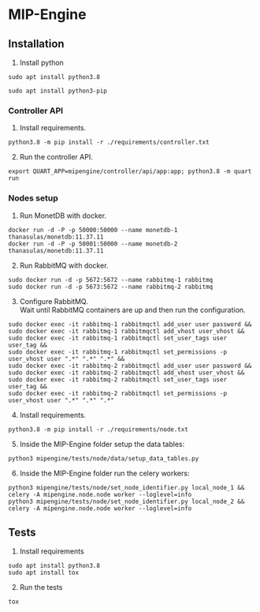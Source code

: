# MIP-Engine

## Installation
1. Install python <br/>
```
sudo apt install python3.8

sudo apt install python3-pip
```

### Controller API
1. Install requirements. <br/>
```
python3.8 -m pip install -r ./requirements/controller.txt 
```

2. Run the controller API. <br/>
```
export QUART_APP=mipengine/controller/api/app:app; python3.8 -m quart run
```

### Nodes setup
1. Run MonetDB with docker. <br/>
```
docker run -d -P -p 50000:50000 --name monetdb-1 thanasulas/monetdb:11.37.11
docker run -d -P -p 50001:50000 --name monetdb-2 thanasulas/monetdb:11.37.11
```
2. Run RabbitMQ with docker. <br/>
```
sudo docker run -d -p 5672:5672 --name rabbitmq-1 rabbitmq
sudo docker run -d -p 5673:5672 --name rabbitmq-2 rabbitmq
```

3. Configure RabbitMQ. <br/>
Wait until RabbitMQ containers are up and then run the configuration.
```
sudo docker exec -it rabbitmq-1 rabbitmqctl add_user user password &&
sudo docker exec -it rabbitmq-1 rabbitmqctl add_vhost user_vhost &&
sudo docker exec -it rabbitmq-1 rabbitmqctl set_user_tags user user_tag &&
sudo docker exec -it rabbitmq-1 rabbitmqctl set_permissions -p user_vhost user ".*" ".*" ".*" &&
sudo docker exec -it rabbitmq-2 rabbitmqctl add_user user password &&
sudo docker exec -it rabbitmq-2 rabbitmqctl add_vhost user_vhost &&
sudo docker exec -it rabbitmq-2 rabbitmqctl set_user_tags user user_tag &&
sudo docker exec -it rabbitmq-2 rabbitmqctl set_permissions -p user_vhost user ".*" ".*" ".*"
```

4. Install requirements. <br/>
```
python3.8 -m pip install -r ./requirements/node.txt
```

5. Inside the MIP-Engine folder setup the data tables: <br/>
```
python3 mipengine/tests/node/data/setup_data_tables.py
```

6. Inside the MIP-Engine folder run the celery workers: <br/>
```
python3 mipengine/tests/node/set_node_identifier.py local_node_1 && celery -A mipengine.node.node worker --loglevel=info
python3 mipengine/tests/node/set_node_identifier.py local_node_2 && celery -A mipengine.node.node worker --loglevel=info
```

## Tests

1. Install requirements <br/>
```
sudo apt install python3.8
sudo apt install tox
```

2. Run the tests <br/>
```
tox
```